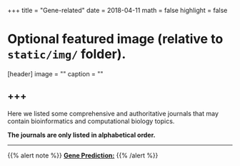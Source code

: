 +++
title = "Gene-related"
date = 2018-04-11
math = false
highlight = false

# Optional featured image (relative to `static/img/` folder).
[header]
image = ""
caption = ""


+++
---
Here we listed some comprehensive and authoritative journals that may contain bioinformatics and computational biology topics. 

**The journals are only listed in alphabetical order.**

---
{{% alert note %}}
[**Gene Prediction:**]()
{{% /alert %}}




             